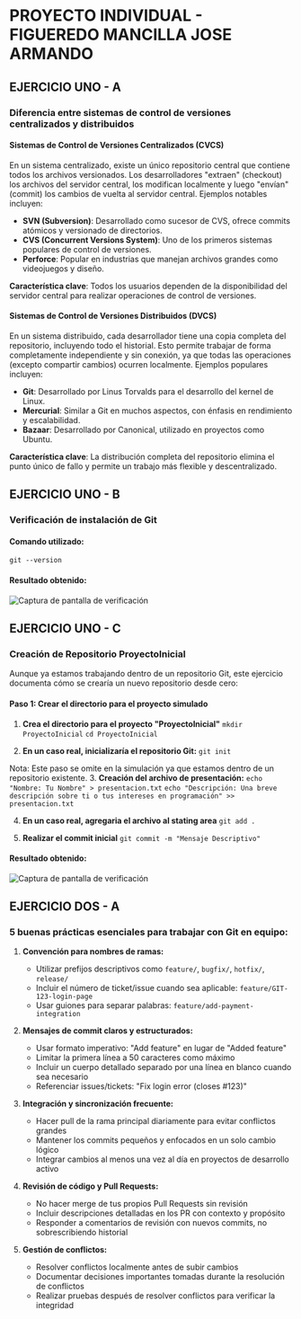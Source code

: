 # PROYECTO INDIVIDUAL - FIGUEREDO MANCILLA JOSE ARMANDO

## EJERCICIO UNO - A

### Diferencia entre sistemas de control de versiones centralizados y distribuidos

#### Sistemas de Control de Versiones Centralizados (CVCS)

En un sistema centralizado, existe un único repositorio central que contiene todos los archivos versionados. Los desarrolladores "extraen" (checkout) los archivos del servidor central, los modifican localmente y luego "envían" (commit) los cambios de vuelta al servidor central. Ejemplos notables incluyen:

- **SVN (Subversion)**: Desarrollado como sucesor de CVS, ofrece commits atómicos y versionado de directorios.
- **CVS (Concurrent Versions System)**: Uno de los primeros sistemas populares de control de versiones.
- **Perforce**: Popular en industrias que manejan archivos grandes como videojuegos y diseño.

**Característica clave**: Todos los usuarios dependen de la disponibilidad del servidor central para realizar operaciones de control de versiones.

#### Sistemas de Control de Versiones Distribuidos (DVCS)

En un sistema distribuido, cada desarrollador tiene una copia completa del repositorio, incluyendo todo el historial. Esto permite trabajar de forma completamente independiente y sin conexión, ya que todas las operaciones (excepto compartir cambios) ocurren localmente. Ejemplos populares incluyen:

- **Git**: Desarrollado por Linus Torvalds para el desarrollo del kernel de Linux.
- **Mercurial**: Similar a Git en muchos aspectos, con énfasis en rendimiento y escalabilidad.
- **Bazaar**: Desarrollado por Canonical, utilizado en proyectos como Ubuntu.

**Característica clave**: La distribución completa del repositorio elimina el punto único de fallo y permite un trabajo más flexible y descentralizado.

## EJERCICIO UNO - B

### Verificación de instalación de Git

#### Comando utilizado:
```git --version```

#### Resultado obtenido:
![Captura de pantalla de verificación](/RESOURCES/version.png)

## EJERCICIO UNO - C

### Creación de Repositorio ProyectoInicial

Aunque ya estamos trabajando dentro de un repositorio Git, este ejercicio documenta cómo se crearía un nuevo repositorio desde cero:

#### Paso 1: Crear el directorio para el proyecto simulado
1. **Crea el directorio para el proyecto "ProyectoInicial"**
```mkdir ProyectoInicial```
```cd ProyectoInicial```

2. **En un caso real, inicializaría el repositorio Git:**
```git init```

Nota: Este paso se omite en la simulación ya que estamos dentro de un repositorio existente.
3. **Creación del archivo de presentación:**
```echo "Nombre: Tu Nombre" > presentacion.txt```
```echo "Descripción: Una breve descripción sobre ti o tus intereses en programación" >> presentacion.txt```

4. **En un caso real, agregaria el archivo al stating area**
```git add .```

5. **Realizar el commit inicial**
```git commit -m "Mensaje Descriptivo"```

#### Resultado obtenido:
![Captura de pantalla de verificación](/RESOURCES/creation.png)

## EJERCICIO DOS - A

### 5 buenas prácticas esenciales para trabajar con Git en equipo:

1. **Convención para nombres de ramas:**
   - Utilizar prefijos descriptivos como `feature/`, `bugfix/`, `hotfix/`, `release/`
   - Incluir el número de ticket/issue cuando sea aplicable: `feature/GIT-123-login-page`
   - Usar guiones para separar palabras: `feature/add-payment-integration`

2. **Mensajes de commit claros y estructurados:**
   - Usar formato imperativo: "Add feature" en lugar de "Added feature"
   - Limitar la primera línea a 50 caracteres como máximo
   - Incluir un cuerpo detallado separado por una línea en blanco cuando sea necesario
   - Referenciar issues/tickets: "Fix login error (closes #123)"

3. **Integración y sincronización frecuente:**
   - Hacer pull de la rama principal diariamente para evitar conflictos grandes
   - Mantener los commits pequeños y enfocados en un solo cambio lógico
   - Integrar cambios al menos una vez al día en proyectos de desarrollo activo

4. **Revisión de código y Pull Requests:**
   - No hacer merge de tus propios Pull Requests sin revisión
   - Incluir descripciones detalladas en los PR con contexto y propósito
   - Responder a comentarios de revisión con nuevos commits, no sobrescribiendo historial

5. **Gestión de conflictos:**
   - Resolver conflictos localmente antes de subir cambios
   - Documentar decisiones importantes tomadas durante la resolución de conflictos
   - Realizar pruebas después de resolver conflictos para verificar la integridad

